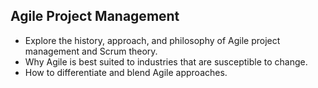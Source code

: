## Agile Project Management
* Explore the history, approach, and philosophy of Agile project management and Scrum theory.
* Why Agile is best suited to industries that are susceptible to change.
* How to differentiate and blend Agile approaches.

